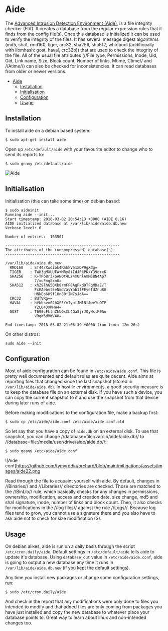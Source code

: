 # Aide

The [Advanced Intrusion Detection Environment (Aide)](https://aide.github.io/), is a file integrity checker (FIA). It creates a database from the regular expression rules that it finds from the config file(s). Once this database is initialized it can be used to verify the integrity of the files. It has several message digest algorithms (md5, sha1, rmd160, tiger, crc32, sha256, sha512, whirlpool (additionally with libmhash: gost, haval, crc32b)) that are used to check the integrity of the file. All of the usual file attributes (//File type, Permissions, Inode, Uid, Gid, Link name, Size, Block count, Number of links, Mtime, Ctime// and //Atime//) can also be checked for inconsistencies. It can read databases from older or newer versions.

- [Aide](#aide)
  - [Installation](#installation)
  - [Initialisation](#initialisation)
  - [Configuration](#configuration)
  - [Usage](#usage)

## Installation

To install aide on a debian based system:
    
    $ sudo apt-get install aide

Open up `/etc/default/aide` with your favourite editor to change who to send its reports to:

    $ sudo geany /etc/default/aide

![Aide](https://github.com/tymyrddin/orchard/blob/main/mitigations/assets/images/aide1.png)

## Initialisation

Initialisation (this can take some time) on debian based:

    $ sudo aideinit
    Running aide --init...
    Start timestamp: 2018-03-02 20:54:13 +0000 (AIDE 0.16)
    AIDE initialized database at /var/lib/aide/aide.db.new
    Verbose level: 6

    Number of entries:	163501

    ---------------------------------------------------
    The attributes of the (uncompressed) database(s):
    ---------------------------------------------------

    /var/lib/aide/aide.db.new
      RMD160   : ST44/Xwdiok4RmbkV61xDP9gXdg=
      TIGER    : TWH3gMXUUFA+MRy8iIdJPkPKxY39drxK
      SHA256   : K+TPo8r3/GANOt4L24mUnlAmM3BN4Ap7
                 7/xuFmq8xnU=
      SHA512   : xhZ9lhG50Xb8rmFF8AqFkd9TFqMDaE/T
                 FxEAebvt5eNmd/ayYab1fFEyefdZnu8G
                 HNkEo6H9f1Hn80+IN7sJdA==
      CRC32    : BdfVRg==
      HAVAL    : hVkhsvx02hXF5YmIyuiJMlNtAweYuOTP
                 Y2L043XMHW4=
      GOST     : T690cFLlnZhUQsCL4GaSjrJ0yHslK0Au
                 VRgW3dMWV4U=

    End timestamp: 2018-03-02 21:06:39 +0000 (run time: 12m 26s)

On other distros:

    sudo aide --init

## Configuration

Most of aide configuration can be found in `/etc/aide/aide.conf`. This file is pretty well documented and default rules are quite decent. Aide aims at reporting files that changed since the last snapshot (stored in `/var/lib/aide/aide.db`). In hostile environments, a good security measure is to keep the database file on an external disk. If you have such a device, you can copy the current snapshot to it and use the snapshot from that device during later runs of aide.

Before making modifications to the configuration file, make a backup first:

    $ sudo cp /etc/aide/aide.conf /etc/aide/aide.conf.old

So let say that you have a copy of `aide.db` on an external disk. To use that snapshot, you can change //database=file:/var/lib/aide/aide.db// to //database=file:/media/user/drive/aide/aide.db//:

    $ sudo geany /etc/aide/aide.conf

![Aide conf]https://github.com/tymyrddin/orchard/blob/main/mitigations/assets/images/aide22.png

Read through the file to acquaint yourself with aide. By default, changes in //Binaries// and //Libraries// directories are checked. Those are matched to the //BinLib// rule, which basically checks for any changes in permissions, ownership, modification, access and creation date, size change, md5 and sha1 signature, inode, number of links and block count. Then, it also checks for modifications in the //log files// against the rule //Logs//. Because log files tend to grow, you cannot use a signature there and you also have to ask aide not to check for size modification (S).

## Usage

On debian alikes, aide is run on a daily basis through the script `/etc/cron.daily/aide`. Default settings in `/etc/default/aide` tells aide to update it's database. Using `database_out` value in `/etc/aide/aide.conf`, aide is going to output a new database any time it runs in `/var/lib/aide/aide.db.new` (if you kept the default settings).

Any time you install new packages or change some configuration settings, run:

    $ sudo /etc/cron.daily/aide

And check in the report that any modifications were only done to files you intended to modify and that added files are only coming from packages you have just installed and copy the new database to whatever place your database points to. Great way to learn about linux and non-intended changes too. 

